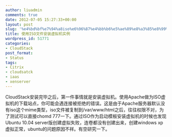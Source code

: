 ```yaml
---
author: liuadmin
comments: true
date: 2012-07-05 15:27:33+00:00
layout: post
slug: '%e4%bd%bf%e7%94%a8iso%e6%96%87%e4%bb%b6%e5%ae%89%e8%a3%85%e8%99%9a%e6%8b%9f%e6%9c%ba%e5%ae%9e%e4%be%8b'
title: 使用ISO文件安装虚拟机实例
wordpress_id: 51771
categories:
- CloudStack
post_format:
- Status
tags:
- Citrix
- cloudsatck
- iaas
- xenserver
---
```


CloudStack安装完毕之后，第一件事情就是安装虚拟机。使用Apache做为ISO虚拟机的下载站点，你可能会遇连接被拒绝的错误。这是由于Apache服务器默认没有iso这个mime类型，iso文件被复制到/var/www/html之后，往往权限不对，为了测试可以直接chomd 777一下。通过ISO作为启动模板安装虚拟机的时候也发现Ubuntu 10.04 server版创建虚拟失败，连卷都没有创建出来，创建windows xp虚拟正常，ubuntu的问题原因不祥。有空研究一下。
